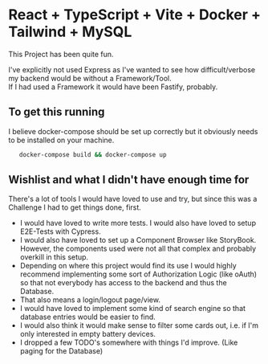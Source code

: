 # React + TypeScript + Vite + Docker + Tailwind + MySQL

This Project has been quite fun.

I've explicitly not used Express as I've wanted to see how difficult/verbose my backend would be without a Framework/Tool.\
If I had used a Framework it would have been Fastify, probably.

## To get this running

I believe docker-compose should be set up correctly but it obviously needs to be installed on your machine.

```bash
   docker-compose build && docker-compose up
```

## Wishlist and what I didn't have enough time for

There's a lot of tools I would have loved to use and try, but since this was a Challenge I had to get things done, first.

- I would have loved to write more tests. I would also have loved to setup E2E-Tests with Cypress.
- I would also have loved to set up a Component Browser like StoryBook. However, the components used were not all that complex and probably overkill in this setup.
- Depending on where this project would find its use I would highly recommend implementing some sort of Authorization Logic (like oAuth) so that not everybody has access to the backend and thus the Database.
- That also means a login/logout page/view.
- I would have loved to implement some kind of search engine so that database entries would be easier to find.
- I would also think it would make sense to filter some cards out, i.e. if I'm only interested in empty battery devices.
- I dropped a few TODO's somewhere with things I'd improve. (Like paging for the Database)
